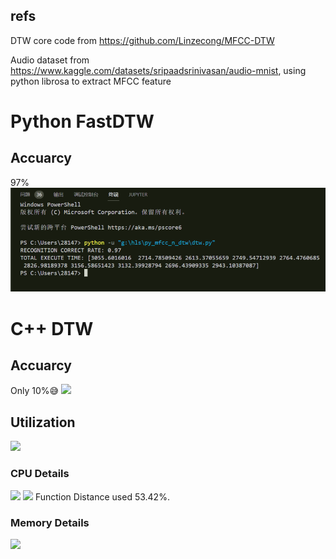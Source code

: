## refs

DTW core code from https://github.com/Linzecong/MFCC-DTW

Audio dataset from https://www.kaggle.com/datasets/sripaadsrinivasan/audio-mnist, using python librosa to extract MFCC feature

# Python FastDTW
## Accuarcy
97%
![](https://github.com/Delta9799074/DTW_VS/blob/master/img/Untitled%20(1).png)

# C++ DTW
## Accuarcy
Only 10%:sweat_smile:
![](img/Untitled(2).png)
## Utilization
![](img/Untitled(3).png)
### CPU Details
![](img/Untitled(4).png)
![](img/Untitled(5).png)
Function Distance used 53.42%.
### Memory Details
![](img/Untitled(6).png)